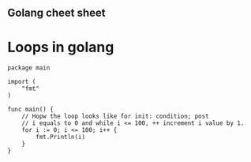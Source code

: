 ## Golang cheet sheet


# Loops in golang

```
package main

import (
	"fmt"
)

func main() {
	// Hopw the loop looks like for init: condition; post
	// i equals to 0 and while i <= 100, ++ increment i value by 1.
	for i := 0; i <= 100; i++ {
		fmt.Println(i)
	}
}

```
